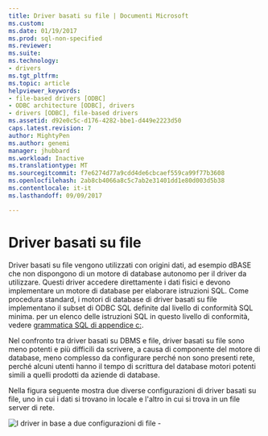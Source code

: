 ```yaml
---
title: Driver basati su file | Documenti Microsoft
ms.custom: 
ms.date: 01/19/2017
ms.prod: sql-non-specified
ms.reviewer: 
ms.suite: 
ms.technology:
- drivers
ms.tgt_pltfrm: 
ms.topic: article
helpviewer_keywords:
- file-based drivers [ODBC]
- ODBC architecture [ODBC], drivers
- drivers [ODBC], file-based drivers
ms.assetid: d92e0c5c-d176-4282-bbe1-d449e2223d50
caps.latest.revision: 7
author: MightyPen
ms.author: genemi
manager: jhubbard
ms.workload: Inactive
ms.translationtype: MT
ms.sourcegitcommit: f7e6274d77a9cdd4de6cbcaef559ca99f77b3608
ms.openlocfilehash: 2ab8cb4066a8c5c7ab2e31401dd1e80d003d5b38
ms.contentlocale: it-it
ms.lasthandoff: 09/09/2017

---
```

# <a name="file-based-drivers"></a>Driver basati su file
Driver basati su file vengono utilizzati con origini dati, ad esempio dBASE che non dispongono di un motore di database autonomo per il driver da utilizzare. Questi driver accedere direttamente i dati fisici e devono implementare un motore di database per elaborare istruzioni SQL. Come procedura standard, i motori di database di driver basati su file implementano il subset di ODBC SQL definite dal livello di conformità SQL minima. per un elenco delle istruzioni SQL in questo livello di conformità, vedere [grammatica SQL di appendice c:](../../odbc/reference/appendixes/appendix-c-sql-grammar.md).  
  
 Nel confronto tra driver basati su DBMS e file, driver basati su file sono meno potenti e più difficili da scrivere, a causa di componente del motore di database, meno complesso da configurare perché non sono presenti rete, perché alcuni utenti hanno il tempo di scrittura del database motori potenti simili a quelli prodotti da aziende di database.  
  
 Nella figura seguente mostra due diverse configurazioni di driver basati su file, uno in cui i dati si trovano in locale e l'altro in cui si trova in un file server di rete.  
  
 ![I driver in base a due configurazioni di file &#45;](../../odbc/reference/media/pr06.gif "pr06")

